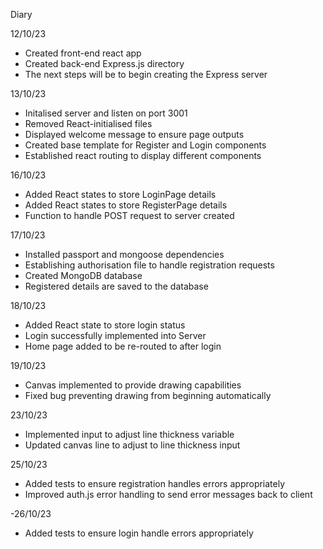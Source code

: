 Diary

12/10/23

- Created front-end react app
- Created back-end Express.js directory
- The next steps will be to begin creating the Express server

13/10/23

- Initalised server and listen on port 3001
- Removed React-initialised files
- Displayed welcome message to ensure page outputs
- Created base template for Register and Login components
- Established react routing to display different components

16/10/23

- Added React states to store LoginPage details
- Added React states to store RegisterPage details
- Function to handle POST request to server created

17/10/23

- Installed passport and mongoose dependencies
- Establishing authorisation file to handle registration requests
- Created MongoDB database
- Registered details are saved to the database

18/10/23

- Added React state to store login status
- Login successfully implemented into Server
- Home page added to be re-routed to after login

19/10/23

- Canvas implemented to provide drawing capabilities
- Fixed bug preventing drawing from beginning automatically

23/10/23

- Implemented input to adjust line thickness variable
- Updated canvas line to adjust to line thickness input

25/10/23

- Added tests to ensure registration handles errors appropriately
- Improved auth.js error handling to send error messages back to client

-26/10/23

- Added tests to ensure login handle errors appropriately
